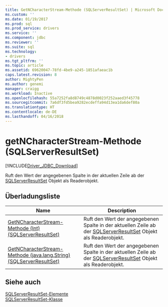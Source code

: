 ```yaml
---
title: GetNCharacterStream-Methode (SQLServerResultSet) | Microsoft Docs
ms.custom: ''
ms.date: 01/19/2017
ms.prod: sql
ms.prod_service: drivers
ms.service: ''
ms.component: jdbc
ms.reviewer: ''
ms.suite: sql
ms.technology:
- drivers
ms.tgt_pltfrm: ''
ms.topic: article
ms.assetid: 69620047-78fd-4be9-a245-1851afaeac1b
caps.latest.revision: 8
author: MightyPen
ms.author: genemi
manager: craigg
ms.workload: Inactive
ms.openlocfilehash: 55a7252fa8d8749c4878d0023f252aaed3f45778
ms.sourcegitcommit: 7a6df3fd5bea9282ecdeffa94d13ea1da6def80a
ms.translationtype: HT
ms.contentlocale: de-DE
ms.lasthandoff: 04/16/2018
---
```

# <a name="getncharacterstream-method-sqlserverresultset"></a>getNCharacterStream-Methode (SQLServerResultSet)
[!INCLUDE[Driver_JDBC_Download](../../../includes/driver_jdbc_download.md)]

  Ruft den Wert der angegebenen Spalte in der aktuellen Zeile ab der [SQLServerResultSet](../../../connect/jdbc/reference/sqlserverresultset-class.md) Objekt als Readerobjekt.  
  
## <a name="overload-list"></a>Überladungsliste  
  
|Name|Description|  
|----------|-----------------|  
|[GetNCharacterStream-Methode &#40;Int&#41; &#40;SQLServerResultSet&#41;](../../../connect/jdbc/reference/getncharacterstream-method-int-sqlserverresultset.md)|Ruft den Wert der angegebenen Spalte in der aktuellen Zeile ab der [SQLServerResultSet](../../../connect/jdbc/reference/sqlserverresultset-class.md) Objekt als Readerobjekt.|  
|[GetNCharacterStream-Methode &#40;java.lang.String&#41; &#40;SQLServerResultSet&#41;](../../../connect/jdbc/reference/getncharacterstream-method-java-lang-string-sqlserverresultset.md)|Ruft den Wert der angegebenen Spalte in der aktuellen Zeile ab der [SQLServerResultSet](../../../connect/jdbc/reference/sqlserverresultset-class.md) Objekt als Readerobjekt.|  
  
## <a name="see-also"></a>Siehe auch  
 [SQLServerResultSet-Elemente](../../../connect/jdbc/reference/sqlserverresultset-members.md)   
 [SQLServerResultSet-Klasse](../../../connect/jdbc/reference/sqlserverresultset-class.md)  
  
  

